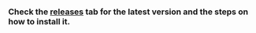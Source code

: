 ### Check the [releases](https://github.com/18jad/cracked-chrome-mobile-simulator/releases/tag/crack) tab for the latest version and the steps on how to install it.

